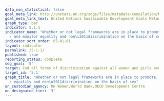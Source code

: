 ```yaml
---
data_non_statistical: false
goal_meta_link: http://unstats.un.org/sdgs/files/metadata-compilation/Metadata-Goal-5.pdf
goal_meta_link_text: United Nations Sustainable Development Goals Metadata (pdf 634kB)
graph_type: bar
indicator: 5.1.1
indicator_name: "Whether or not legal frameworks are in place to promote, enforce\
  \ and monitor equality and non\u2011discrimination on the basis of sex"
indicator_sort_order: 05-01-01
layout: indicator
permalink: /5-1-1/
published: true
reporting_status: complete
sdg_goal: '5'
target: End all forms of discrimination against all women and girls everywhere
target_id: '5.1'
graph_title: "Whether or not legal frameworks are in place to promote, enforce and monitor\
  \ equality and non\u2011discrimination on the basis of sex"
un_custodian_agency: UN Women,World Bank,OECD Development Centre
un_designated_tier: '3'
---
```

